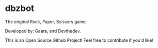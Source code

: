 dbzbot
======

The original Rock, Paper, Scissors game.

Developed by: Gaara, and Devthedev.

This is an Open Source Github Project! Feel free to contribute if you'd like! 
